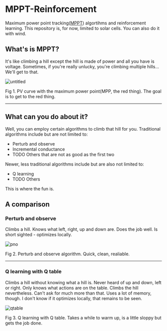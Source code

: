# MPPT-Reinforcement

Maximum power point tracking([MPPT](https://en.wikipedia.org/wiki/Maximum_power_point_tracking)) algortihms and reinforcement learning. This repository is, for now, limited to solar cells. You can also do it with wind.

## What's is MPPT?
It's like climbing a hill except the hill is made of power and all you have is voltage. Sometimes, if you're really unlucky, you're climbing multiple hills... We'll get to that.

![untitled](https://user-images.githubusercontent.com/69254199/149011438-c53af46e-cf2e-4a34-87e4-5e945fd84d21.png)

Fig 1. PV curve with the maximum power point(MPP, the red thing). The goal is to get to the red thing.
<hr>

## What can you do about it?
Well, you can employ certain algorithms to climb that hill for you. Traditional algorithms include but are not limited to:
* Perturb and observe
* Incremental conductance
* TODO Others that are not as good as the first two

Newer, less traditional algorithms include but are also not limited to:
* Q learning 
* TODO Others

This is where the fun is.

## A comparison

### Perturb and observe

Climbs a hill. Knows what left, right, up and down are. Does the job well. Is short sighted - optimizes locally.

![pno](https://user-images.githubusercontent.com/69254199/149156013-2e73ce2a-b972-4c35-89bc-731606ecd50a.png)

Fig 2. Perturb and observe algorithm. Quick, clean, realiable.
<hr>

### Q learning with Q table

Climbs a hill without knowing what a hill is. Never heard of up and down, left or right. Only knows what actions are on the table. Climbs the hill nevertheless. Can't ask for much more than that. Uses a lot of memory, though. I don't know if it optimizes locally, that remains to be seen.


![qtable](https://user-images.githubusercontent.com/69254199/149156056-14f91d4a-a12a-419f-8211-96fb46a5debc.png)

Fig 3. Q learning with Q table. Takes a while to warm up, is a little sloppy but gets the job done.
